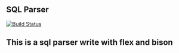 SQL Parser 
----
[![Build Status](https://travis-ci.org/ChangerR/SqlParser.svg?branch=master)](https://travis-ci.org/ChangerR/SqlParser)
## This is a sql parser write with flex and bison  
